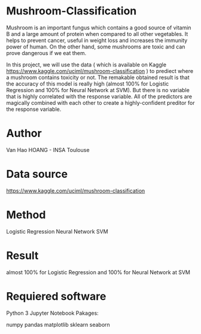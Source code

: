 # Mushroom-Classification

Mushroom is an important fungus which contains a good source of vitamin B and a large amount of protein when compared to all other vegetables. It helps to prevent cancer, useful in weight loss and increases the immunity power of human. On the other hand, some mushrooms are toxic and can prove dangerous if we eat them. 

In this project, we will use the data ( which is available on Kaggle https://www.kaggle.com/uciml/mushroom-classification ) to prediect where a mushroom contains toxicity or not. The remakable obtained result is that the accuracy of this model is really high (almost 100% for Logistic Regression and 100% for Neural Network at SVM). But there is no variable that is highly correlated with the response variable. All of the predictors are magically combined with each other to create a highly-confident preditor for the response variable.

# Author
Van Hao HOANG - INSA Toulouse

# Data source
https://www.kaggle.com/uciml/mushroom-classification

# Method
Logistic Regression
Neural Network
SVM
# Result
almost 100% for Logistic Regression and 100% for Neural Network at SVM

# Requiered software
Python 3
Jupyter Notebook
Pakages:

numpy
pandas
matplotlib
sklearn
seaborn
